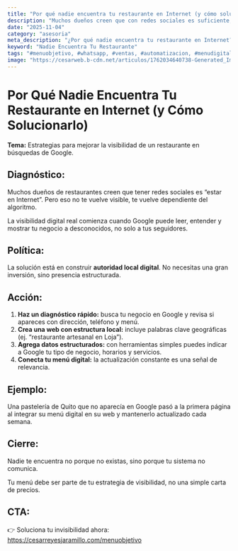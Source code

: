 ```yaml
---
title: "Por qué nadie encuentra tu restaurante en Internet (y cómo solucionarlo)"
description: "Muchos dueños creen que con redes sociales es suficiente, pero la visibilidad real está en cómo Google te lee. Descubre por qué tu restaurante es invisible en Internet y los 4 pasos clave para construir una autoridad local digital estructurada."
date: "2025-11-04"
category: "asesoria"
meta_description: "¿Por qué nadie encuentra tu restaurante en Internet? Soluciona la invisibilidad con esta guía rápida: crea una estructura web local, agrega datos estructurados y usa tu menú digital como una señal de relevancia para Google."
keyword: "Nadie Encuentra Tu Restaurante"
tags: "#menuobjetivo, #whatsapp, #ventas, #automatizacion, #menudigital, #estrategia"
image: "https://cesarweb.b-cdn.net/articulos/1762034640738-Generated_Image_November_01__2025_-_5_03PM.webp"
---
```


# Por Qué Nadie Encuentra Tu Restaurante en Internet (y Cómo Solucionarlo)

**Tema:** Estrategias para mejorar la visibilidad de un restaurante en búsquedas de Google.

## Diagnóstico:

Muchos dueños de restaurantes creen que tener redes sociales es “estar en Internet”. Pero eso no te vuelve visible, te vuelve dependiente del algoritmo.

La visibilidad digital real comienza cuando Google puede leer, entender y mostrar tu negocio a desconocidos, no solo a tus seguidores.

## Política:

La solución está en construir **autoridad local digital**. No necesitas una gran inversión, sino presencia estructurada.

## Acción:

1.  **Haz un diagnóstico rápido:** busca tu negocio en Google y revisa si apareces con dirección, teléfono y menú.
2.  **Crea una web con estructura local:** incluye palabras clave geográficas (ej. “restaurante artesanal en Loja”).
3.  **Agrega datos estructurados:** con herramientas simples puedes indicar a Google tu tipo de negocio, horarios y servicios.
4.  **Conecta tu menú digital:** la actualización constante es una señal de relevancia.

## Ejemplo:

Una pastelería de Quito que no aparecía en Google pasó a la primera página al integrar su menú digital en su web y mantenerlo actualizado cada semana.

## Cierre:

Nadie te encuentra no porque no existas, sino porque tu sistema no comunica.

Tu menú debe ser parte de tu estrategia de visibilidad, no una simple carta de precios.

## CTA:

👉 Soluciona tu invisibilidad ahora: https://cesarreyesjaramillo.com/menuobjetivo